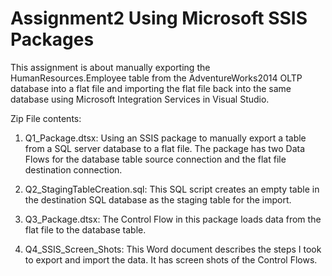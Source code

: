 # Assignment2 Using Microsoft SSIS Packages
This assignment is about manually exporting the HumanResources.Employee table from the AdventureWorks2014 OLTP database into a flat file and importing the flat file back into the same database using Microsoft Integration Services in Visual Studio.


Zip File contents:

1. Q1_Package.dtsx:
      Using an SSIS package to manually export a table from a SQL server database to a flat file.
      The package has two Data Flows for the database table source connection and the flat file destination connection.

2. Q2_StagingTableCreation.sql:
      This SQL script creates an empty table in the destination SQL database as the staging table for the import.

3. Q3_Package.dtsx:
      The Control Flow in this package loads data from the flat file to the database table.

4. Q4_SSIS_Screen_Shots:
      This Word document describes the steps I took to export and import the data. It has screen shots of the Control Flows.
